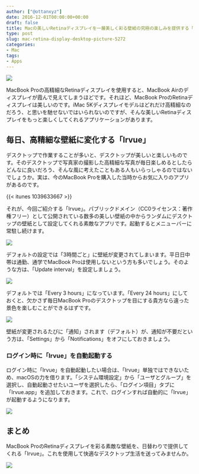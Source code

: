 ```yaml
---
author: ["@ottanxyz"]
date: 2016-12-01T00:00:00+00:00
draft: false
title: Macの美しいRetinaディスプレイを一層美しく彩る壁紙の究極の楽しみを提供する「Irvue」
type: post
slug: mac-retina-display-desktop-picture-5272
categories:
- Mac
tags:
- Apps
---
```


![](/uploads/2016/12/161201-58400d5d35fdc.jpg)






MacBook Proの高精細なRetinaディスプレイを使用すると、MacBook Airのディスプレイが霞んで見えてしまうほどです。それほど、MacBook ProのRetinaディスプレイは美しいのです。iMac 5Kディスプレイモデルはどれだけ高精細なのだろう、と思いを馳せないではいられないのですが、そんな美しいRetinaディスプレイをもっと楽しくしてくれるアプリケーションがあります。





## 毎日、高精細な壁紙に変化する「Irvue」





デスクトップで作業することが多いと、デスクトップが美しいと楽しいものです。そのデスクトップで写真家の撮影した高精細な写真が毎日楽しめるとしたらどんなに良いだろう、そんな風に考えたこともある人もいらっしゃるのではないでしょうか。実は、今のMacBook Proを購入した当時からお気に入りのアプリがあるのです。



{{< itunes 1039633667 >}}



それが、今回ご紹介する「Irvue」。パブリックドメイン（CC0ライセンス：著作権フリー）として公開されている数多の美しい壁紙の中からランダムにデスクトップの壁紙として設定してくれる素敵なアプリです。起動するとメニューバーに常駐し続けます。





![](/uploads/2016/12/161201-58400d6665a0a.png)






デフォルトの設定では「3時間ごと」に壁紙が変更されてしまいます。平日日中帯は通勤、通学でMacBook Proは使用しないという方も多いでしょう。そのような方は、「Update interval」を設定しましょう。





![](/uploads/2016/12/161201-58400d6ba59ba.png)






デフォルトでは「Every 3 hours」になっています。「Every 24 hours」にしておくと、欠かさず毎日MacBook Proのデスクトップを目にする貴方なら違った景色を楽しむことができるはずです。





![](/uploads/2016/12/161201-58400d719544b.png)






壁紙が変更されるたびに「通知」されます（デフォルト）が、通知が不要だという方は、「Settings」から「Notifications」をオフにしておきましょう。





### ログイン時に「Irvue」を自動起動する





ログイン時に「Irvue」を自動起動したい場合は、「Irvue」単独ではできないため、macOSの力を借ります。「システム環境設定」から「ユーザとグループ」を選択し、自動起動させたいユーザを選択したら、「ログイン項目」タブに「Irvue.app」を追加しておきます。これで、ログインすれば自動的に「Irvue」が起動するようになります。





![](/uploads/2016/12/161201-58400d7681826.png)






## まとめ





MacBook ProのRetinaディスプレイを彩る素敵な壁紙を、日替わりで提供してくれる「Irvue」。これを使用して快適なデスクトップ生活を送ってみませんか。





![](/uploads/2016/12/161201-5840106c9cc2a.jpg)

